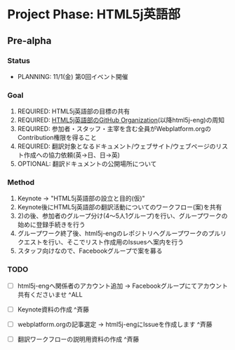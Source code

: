 # Project Phase: HTML5j英語部

## Pre-alpha

### Status

- PLANNING: 11/1(金) 第0回イベント開催

### Goal

1. REQUIRED: HTML5j英語部の目標の共有
2. REQUIRED: [HTML5j英語部のGitHub Organization](https://github.com/html5j-english)(以降html5j-eng)の周知
3. REQUIRED: 参加者・スタッフ・主宰を含む全員がWebplatform.orgのContribution権限を得ること
4. REQUIRED: 翻訳対象となるドキュメント/ウェブサイト/ウェブページのリスト作成への協力依頼(英→日、日→英)
5. OPTIONAL: 翻訳ドキュメントの公開場所について

### Method

1. Keynote → "HTML5j英語部の設立と目的(仮)"
2. Keynote後にHTML5j英語部の翻訳活動についてのワークフロー(案)を共有
3. 2)の後、参加者のグループ分け(4〜5人1グループ)を行い、グループワークの始めに登録手続きを行う
4. グループワーク終了後、html5j-engのレポジトリへグループワークのプルリクエストを行い、そこでリスト作成用のIssuesへ案内を行う
5. スタッフ向けなので、Facebookグループで案を募る

### TODO

- [ ] html5j-engへ関係者のアカウント追加 → Facebookグループにてアカウント共有くださいませ ^ALL
- [ ] Keynote資料の作成 ^斉藤
- [ ] webplatform.orgの記事選定 → html5j-engにIssueを作成します ^斉藤
- [ ] 翻訳ワークフローの説明用資料の作成 ^斉藤


